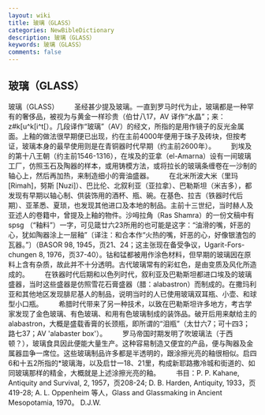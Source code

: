 ```yaml
---
layout: wiki
title: 玻璃（GLASS）
categories: NewBibleDictionary
description: 玻璃（GLASS）
keywords: 玻璃（GLASS）
comments: false
---
```


## 玻璃（GLASS）



玻璃（GLASS）
　　圣经甚少提及玻璃。一直到罗马时代为止，玻璃都是一种罕有的奢侈品，被视为与黄金一样珍贵（伯廿八17，AV 译作“水晶”；来：z#k[u^k[i^t[）。几段译作“玻璃”（AV）的经文，所指的是用作镜子的反光金属面。上釉的做法很早期便已出现，约在主前4000年便用于珠子及砖块，但按考证，玻璃本身的最早使用则是在青铜器时代早期（约主前2600年）。
　　到埃及的第十八王朝（约主前1546-1316），在埃及的亚拿（el-Amarna）设有一间玻璃工厂，仿照玉石及陶器的样本，或用铸模方法，或将拉长的玻璃条缠卷在一沙制的轴心上，然后再加热，来制造细小的膏油盛器。
　　在北米所波大米（里玛 [Rimah]，努斯 [Nuzi]）、巴比伦、北叙利亚（亚拉拿）、巴勒斯坦（米吉多），都发现有早期以轴心制、供装饰用的酒杯、瓶、碗。在基色、拉吉（铁器时代后期）、亚革悉、夏琐，也发现其他进口及本地的制品。主前十三世纪，当时赫人及亚述人的卷籍中，曾提及上釉的物件。沙呣拉角（Ras Shamra）的一份文稿中有 spsg
（“釉料”）一字，可见箴廿六23所用的也可能是这字：“油滑的嘴，奸恶的心，犹如陶器涂上一层釉”〔译注：和合本作“火热的嘴，奸恶的心，好像银渣包的瓦器。”〕（BASOR
98, 1945，页21、24；这主张现在备受争议，Ugarit-Fors-chungen 8, 1976，页37-40）。钴和锰都被用作涂色材料，但早期的玻璃因在原料上含有杂质，故此并不十分透明。古代玻璃常有的彩虹色，是由变质及风化所造成的。
　　在铁器时代后期和以色列时代，叙利亚及巴勒斯坦都进口埃及的玻璃盛器，当时这些盛器是仿照雪花石膏盛器（腊：alabastron）而制成的。在撒玛利亚和其他地区发现腓尼基人的制品，说明当时的人已使用玻璃双耳瓶、小壶、和球型小口瓶。
　　希腊时代带来了另一种技术，以致在巴勒斯坦许多地方，考古学家发现了金色玻璃、有色玻璃、和用有色玻璃制成的装饰品。破开后用来献给主的 alabastron，大概是盛载香膏的长颈瓶，即所谓的“泪瓶”（太廿六7；可十四3；路七37；AV 'alabaster box'）。
　　罗马帝国时期发明了吹玻璃法（于西顿？），玻璃食具因此便能大量生产。这种容易制造又便宜的产品，便与陶器及金属器皿争一席位。这些玻璃制品许多都是半透明的，跟涂擦光亮的釉很相似。启四6和十五2所指的*玻璃海，以及启廿一18、21里，构成新耶路撒冷城和街道的、如同玻璃那样的精金，大概就是上述涂擦光亮的釉。
　　书目：P. P. Kahane, Antiquity and Survival, 2, 1957，页208-24; D. B. Harden, Antiquity, 1933，页419-28; A. L. Oppenheim 等人，Glass and Glassmaking in Ancient Mesopotamia, 1970。
D.J.W.




